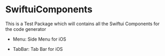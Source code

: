 # SwiftuiComponents

This is a Test Package which will contains all the Swiftui Components for the code generator

- Menu: Side Menu for iOS

- TabBar: Tab Bar for iOS
